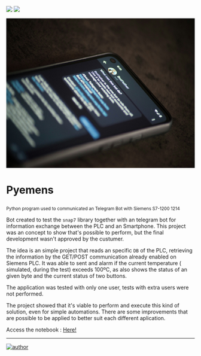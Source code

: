 [![](https://img.shields.io/badge/python-3.7+-blue.svg)](https://www.python.org/downloads/release/python-365/) ![](https://img.shields.io/badge/Python-snap7/telegram-blue)
<p align="center">
  <img src="telegram.jpg" width="1000" height="400">
</p>

# Pyemens
<sub>Python program used to communicated an Telegram Bot with Siemens S7-1200 1214</sub>

Bot created to test the `snap7` library together with an telegram bot for information exchange between the PLC and an Smartphone.
This project was an concept to show that's possible to perform, but the final development wasn't approved by the custumer.

The idea is an simple project that reads an specific `DB` of the PLC, retrieving the information by the GET/POST communication already enabled on Siemens PLC.
It was able to sent and alarm if the current temperature ( simulated, during the test) exceeds 100ºC, as also shows the status of an given byte and the current status of two buttons.

The application was tested with only one user, tests with extra users were not performed.

The project showed that it's viable to perform and execute this kind of solution, even for simple automations. There are some improvements that are possible to be applied to better suit each different aplication.

Access the notebook : [Here!](https://colab.research.google.com/github/Lessinger/Pyemens/blob/main/Pyemens.ipynb)






---
[![author](https://img.shields.io/badge/author-lessinger-green)](https://www.linkedin.com/in/guilherme-lessinger/) 
